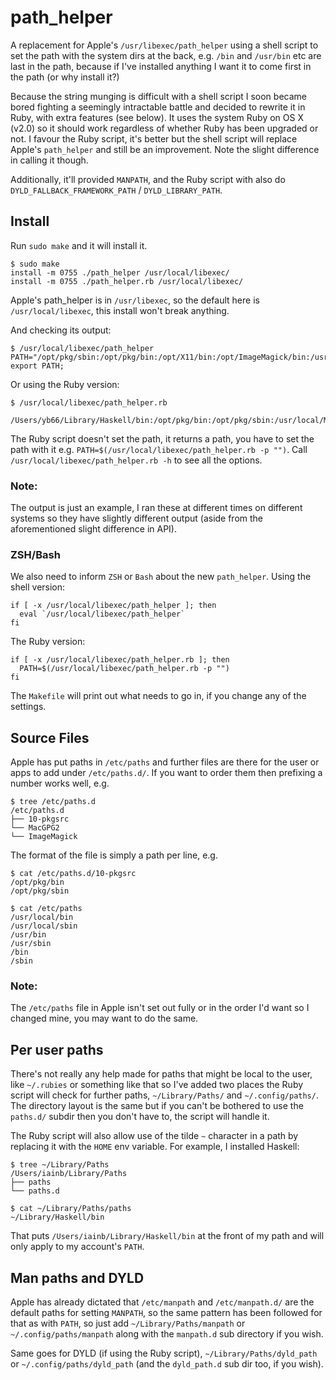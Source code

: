 # path_helper #

A replacement for Apple's `/usr/libexec/path_helper` using a shell script to set the path with the system dirs at the back, e.g. `/bin` and `/usr/bin` etc are last in the path, because if I've installed anything I want it to come first in the path (or why install it?)

Because the string munging is difficult with a shell script I soon became bored fighting a seemingly intractable battle and decided to rewrite it in Ruby, with extra features (see below). It uses the system Ruby on OS X (v2.0) so it should work regardless of whether Ruby has been upgraded or not. I favour the Ruby script, it's better but the shell script will replace Apple's `path_helper` and still be an improvement. Note the slight difference in calling it though.

Additionally, it'll provided `MANPATH`, and the Ruby script with also do `DYLD_FALLBACK_FRAMEWORK_PATH` / `DYLD_LIBRARY_PATH`. 

## Install ##

Run `sudo make` and it will install it.

    $ sudo make
    install -m 0755 ./path_helper /usr/local/libexec/
    install -m 0755 ./path_helper.rb /usr/local/libexec/

Apple's path_helper is in `/usr/libexec`, so the default here is `/usr/local/libexec`, this install won't break anything.

And checking its output:

    $ /usr/local/libexec/path_helper
    PATH="/opt/pkg/sbin:/opt/pkg/bin:/opt/X11/bin:/opt/ImageMagick/bin:/usr/local/MacGPG2/bin:/usr/local/git/bin:/opt/puppetlabs/bin:/usr/local/bin:/usr/bin:/bin:/usr/sbin"; export PATH;

Or using the Ruby version:

    $ /usr/local/libexec/path_helper.rb

    /Users/yb66/Library/Haskell/bin:/opt/pkg/bin:/opt/pkg/sbin:/usr/local/MacGPG2/bin:/usr/local/bin:/usr/local/sbin:/usr/bin:/usr/sbin:/bin:/sbin

The Ruby script doesn't set the path, it returns a path, you have to set the path with it e.g. `PATH=$(/usr/local/libexec/path_helper.rb -p "")`. Call `/usr/local/libexec/path_helper.rb -h` to see all the options.

### Note: ###

The output is just an example, I ran these at different times on different systems so they have slightly different output (aside from the aforementioned slight difference in API).

### ZSH/Bash

We also need to inform `ZSH` or `Bash` about the new `path_helper`. Using the shell version:

    if [ -x /usr/local/libexec/path_helper ]; then
      eval `/usr/local/libexec/path_helper`
    fi

The Ruby version:

    if [ -x /usr/local/libexec/path_helper.rb ]; then
      PATH=$(/usr/local/libexec/path_helper.rb -p "")
    fi

The `Makefile` will print out what needs to go in, if you change any of the settings.

## Source Files ##

Apple has put paths in `/etc/paths` and further files are there for the user or apps to add under `/etc/paths.d/`. If you want to order them then prefixing a number works well, e.g.

    $ tree /etc/paths.d
    /etc/paths.d
    ├── 10-pkgsrc
    └── MacGPG2
    └── ImageMagick

The format of the file is simply a path per line, e.g.

    $ cat /etc/paths.d/10-pkgsrc
    /opt/pkg/bin
    /opt/pkg/sbin

    $ cat /etc/paths            
    /usr/local/bin
    /usr/local/sbin
    /usr/bin
    /usr/sbin
    /bin
    /sbin

### Note: ###

The `/etc/paths` file in Apple isn't set out fully or in the order I'd want so I changed mine, you may want to do the same.


## Per user paths ##

There's not really any help made for paths that might be local to the user, like `~/.rubies` or something like that so I've added two places the Ruby script will check for further paths, `~/Library/Paths/` and `~/.config/paths/`. The directory layout is the same but if you can't be bothered to use the `paths.d/` subdir then you don't have to, the script will handle it.

The Ruby script will also allow use of the tilde `~` character in a path by replacing it with the `HOME` env variable. For example, I installed Haskell:

    $ tree ~/Library/Paths 
    /Users/iainb/Library/Paths
    ├── paths
    └── paths.d

    $ cat ~/Library/Paths/paths                          
    ~/Library/Haskell/bin

That puts `/Users/iainb/Library/Haskell/bin` at the front of my path and will only apply to my account's `PATH`.

## Man paths and DYLD ##

Apple has already dictated that `/etc/manpath` and `/etc/manpath.d/` are the default paths for setting `MANPATH`, so the same pattern has been followed for that as with `PATH`, so just add `~/Library/Paths/manpath` or `~/.config/paths/manpath` along with the `manpath.d` sub directory if you wish.

Same goes for DYLD (if using the Ruby script), `~/Library/Paths/dyld_path` or `~/.config/paths/dyld_path` (and the `dyld_path.d` sub dir too, if you wish).
